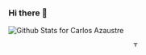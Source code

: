### Hi there 👋

![Github Stats for Carlos Azaustre](https://github-readme-stats.vercel.app/api?username=OD0895&show_icons=true&hide_border=true&title_color=257BDC&icon_color=428CDF&bg_color=dddddd)

<p align="center">
    <a href="https://twitter.com/Amador0895">
        <img width="10" height="10" src="https://www.flaticon.es/svg/vstatic/svg/174/174876.svg?token=exp=1616775856~hmac=988481934fb95bdced6466d36681f841" alt="Twitter Osvaldo Amador">
    </a>
</p>

